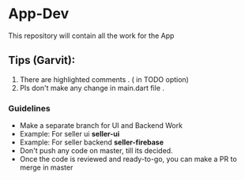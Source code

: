 # App-Dev
This repository will contain all the work for the App
 
## Tips (Garvit):
1. There are highlighted comments . ( in TODO option)
2. Pls don't make any change in main.dart file . 
 

### Guidelines
- Make a separate branch for UI and Backend Work
- Example: For seller ui **seller-ui** 
- Example: For seller backend **seller-firebase**
- Don't push any code on master, till its decided.
- Once the code is reviewed and ready-to-go, you can make a PR to merge in master
